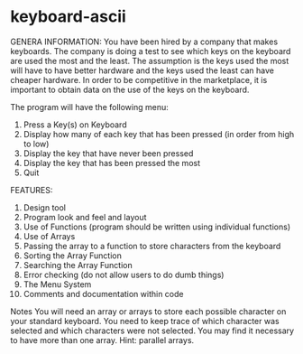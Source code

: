 # keyboard-ascii
GENERA INFORMATION:
   You have been hired by a company that makes keyboards.  The company is doing a test to see which keys on the keyboard are used the most and the least.  The assumption is the keys used the most will have to have better hardware and the keys used the least can have cheaper hardware.  In order to be competitive in the marketplace, it is important to obtain data on the use of the keys on the keyboard. 
   
  The program will have the following menu:
  1.	Press a Key(s) on Keyboard
  2.	Display how many of each key that has been pressed (in order from high to low)
  3.	Display the key that have never been pressed
  4.	Display the key that has been pressed the most
  5.	Quit
  
 FEATURES:
  1.	Design tool 
  2.	Program look and feel and layout
  3.	Use of Functions (program should be written using individual functions)
  4.	Use of Arrays
  5.	Passing the array to a function to store characters from the keyboard
  6.	Sorting the Array Function
  7.	Searching the Array Function
  8.	Error checking (do not allow users to do dumb things)
  9.	The Menu System
  10.	Comments and documentation within code

  Notes
  You will need an array or arrays to store each possible character on your standard keyboard.  You need to keep trace of which character was selected and which characters were not selected.  You may find it necessary to have more than one array.  Hint: parallel arrays.
